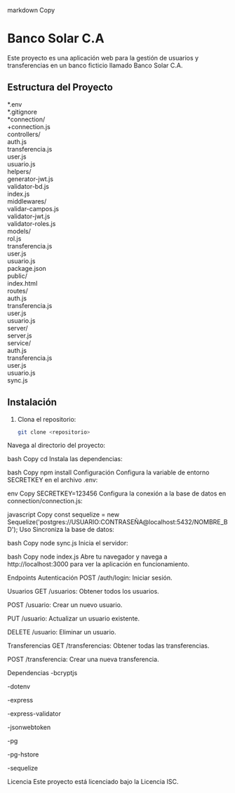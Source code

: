 markdown
Copy
# Banco Solar C.A

Este proyecto es una aplicación web para la gestión de usuarios y transferencias en un banco ficticio llamado Banco Solar C.A.

## Estructura del Proyecto
 *.env  <br>
 *.gitignore  <br>
 *connection/  <br>
    +connection.js <br>
controllers/  <br>
    auth.js  <br>
    transferencia.js  <br>
    user.js  <br>
    usuario.js  <br>
helpers/  <br>
    generator-jwt.js  <br>
    validator-bd.js  <br>
index.js  <br>
middlewares/  <br>
    validar-campos.js  <br> 
    validator-jwt.js  <br>
    validator-roles.js  <br>
models/  <br>
    rol.js  <br>
    transferencia.js  <br>
    user.js  <br>
    usuario.js  <br>
package.json  <br>
public/  <br>
    index.html  <br>
routes/  <br>
    auth.js  <br>
    transferencia.js  <br>
    user.js   <br>
    usuario.js  <br>
server/  
    server.js  
service/  
    auth.js  
    transferencia.js  
    user.js  
    usuario.js  
sync.js  

## Instalación

1. Clona el repositorio:
   ```bash
   git clone <repositorio>
Navega al directorio del proyecto:

bash
Copy
cd <directorio-del-proyecto>
Instala las dependencias:

bash
Copy
npm install
Configuración
Configura la variable de entorno SECRETKEY en el archivo .env:

env
Copy
SECRETKEY=123456
Configura la conexión a la base de datos en connection/connection.js:

javascript
Copy
const sequelize = new Sequelize('postgres://USUARIO:CONTRASEÑA@localhost:5432/NOMBRE_BD');
Uso
Sincroniza la base de datos:

bash
Copy
node sync.js
Inicia el servidor:

bash
Copy
node index.js
Abre tu navegador y navega a http://localhost:3000 para ver la aplicación en funcionamiento.

Endpoints
Autenticación
POST /auth/login: Iniciar sesión.

Usuarios
GET /usuarios: Obtener todos los usuarios.

POST /usuario: Crear un nuevo usuario.

PUT /usuario: Actualizar un usuario existente.

DELETE /usuario: Eliminar un usuario.

Transferencias
GET /transferencias: Obtener todas las transferencias.

POST /transferencia: Crear una nueva transferencia.

Dependencias
-bcryptjs

-dotenv

-express

-express-validator

-jsonwebtoken

-pg

-pg-hstore

-sequelize

Licencia
Este proyecto está licenciado bajo la Licencia ISC.
